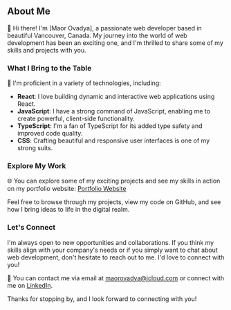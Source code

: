 ## About Me

👋 Hi there! I'm [Maor Ovadya], a passionate web developer based in beautiful Vancouver, Canada. My journey into the world of web development has been an exciting one, and I'm thrilled to share some of my skills and projects with you.

### What I Bring to the Table

🚀 I'm proficient in a variety of technologies, including:
- **React**: I love building dynamic and interactive web applications using React.
- **JavaScript**: I have a strong command of JavaScript, enabling me to create powerful, client-side functionality.
- **TypeScript**: I'm a fan of TypeScript for its added type safety and improved code quality.
- **CSS**: Crafting beautiful and responsive user interfaces is one of my strong suits.

### Explore My Work

🌐 You can explore some of my exciting projects and see my skills in action on my portfolio website: [Portfolio Website](https://main--maorovadya.netlify.app/)

Feel free to browse through my projects, view my code on GitHub, and see how I bring ideas to life in the digital realm.

### Let's Connect

I'm always open to new opportunities and collaborations. If you think my skills align with your company's needs or if you simply want to chat about web development, don't hesitate to reach out to me. I'd love to connect with you!

📧 You can contact me via email at [maorovadya@icloud.com](mailto:maorovadya@icloud.com) or connect with me on [LinkedIn](https://www.linkedin.com).

Thanks for stopping by, and I look forward to connecting with you!
